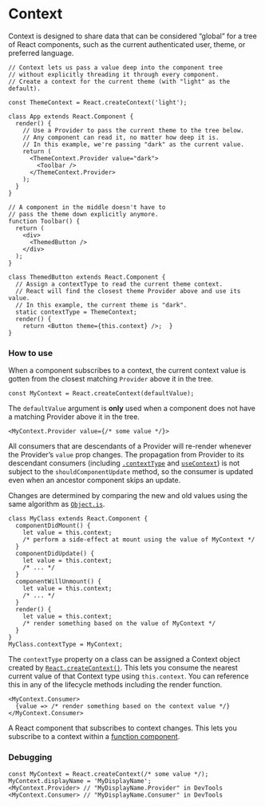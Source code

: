 # Context

Context is designed to share data that can be considered “global” for a tree of React components, such as the current authenticated user, theme, or preferred language.

```text
// Context lets us pass a value deep into the component tree
// without explicitly threading it through every component.
// Create a context for the current theme (with "light" as the default).

const ThemeContext = React.createContext('light');

class App extends React.Component {
  render() {
    // Use a Provider to pass the current theme to the tree below.    
    // Any component can read it, no matter how deep it is.    
    // In this example, we're passing "dark" as the current value.
    return (
      <ThemeContext.Provider value="dark">
        <Toolbar />
      </ThemeContext.Provider>
    );
  }
}

// A component in the middle doesn't have to
// pass the theme down explicitly anymore.
function Toolbar() {
  return (
    <div>
      <ThemedButton />
    </div>
  );
}

class ThemedButton extends React.Component {
  // Assign a contextType to read the current theme context.
  // React will find the closest theme Provider above and use its value.  
  // In this example, the current theme is "dark".  
  static contextType = ThemeContext;
  render() {
    return <Button theme={this.context} />;  }
}
```

### How to use

When a component subscribes to a context, the current context value is gotten from the closest matching `Provider` above it in the tree.

```text
const MyContext = React.createContext(defaultValue);
```

The `defaultValue` argument is **only** used when a component does not have a matching Provider above it in the tree.

```text
<MyContext.Provider value={/* some value */}>
```

All consumers that are descendants of a Provider will re-render whenever the Provider’s `value` prop changes. The propagation from Provider to its descendant consumers \(including [`.contextType`](https://reactjs.org/docs/context.html#classcontexttype) and [`useContext`](https://reactjs.org/docs/hooks-reference.html#usecontext)\) is not subject to the `shouldComponentUpdate` method, so the consumer is updated even when an ancestor component skips an update.

Changes are determined by comparing the new and old values using the same algorithm as [`Object.is`](https://developer.mozilla.org/en-US/docs/Web/JavaScript/Reference/Global_Objects/Object/is#Description).

```text
class MyClass extends React.Component {
  componentDidMount() {
    let value = this.context;
    /* perform a side-effect at mount using the value of MyContext */
  }
  componentDidUpdate() {
    let value = this.context;
    /* ... */
  }
  componentWillUnmount() {
    let value = this.context;
    /* ... */
  }
  render() {
    let value = this.context;
    /* render something based on the value of MyContext */
  }
}
MyClass.contextType = MyContext;
```

The `contextType` property on a class can be assigned a Context object created by [`React.createContext()`](https://reactjs.org/docs/context.html#reactcreatecontext). This lets you consume the nearest current value of that Context type using `this.context`. You can reference this in any of the lifecycle methods including the render function.

```text
<MyContext.Consumer>
  {value => /* render something based on the context value */}
</MyContext.Consumer>
```

A React component that subscribes to context changes. This lets you subscribe to a context within a [function component](https://reactjs.org/docs/components-and-props.html#function-and-class-components).

### Debugging

```text
const MyContext = React.createContext(/* some value */);
MyContext.displayName = 'MyDisplayName';
<MyContext.Provider> // "MyDisplayName.Provider" in DevTools
<MyContext.Consumer> // "MyDisplayName.Consumer" in DevTools
```


